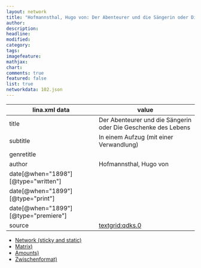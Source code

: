 ```yaml
---
layout: network
title: "Hofmannsthal, Hugo von: Der Abenteurer und die Sängerin oder Die Geschenke des Lebens (1899)"
author:
description:
headline:
modified:
category:
tags:
imagefeature: 
mathjax: 
chart: 
comments: true
featured: false
list: true
networkdata: 102.json
---
```

lina.xml data  | value
------------- | -------------
title|Der Abenteurer und die Sängerin oder Die Geschenke des Lebens
subtitle|In einem Aufzug (mit einer Verwandlung)
genretitle|
author|Hofmannsthal, Hugo von
date[@when="1898"][@type="written"]|
date[@when="1899"][@type="print"]|
date[@when="1899"][@type="premiere"]|
source|[textgrid:qdks.0](https://textgridlab.org/1.0/tgcrud-public/rest/textgrid:qdks.0/data)



* [Network (sticky and static)](/linas/network102)
* [Matrix)](/linas/matrix102)
* [Amounts)](/linas/amount102)
* [Zwischenformat)](/linas/lina102 )
